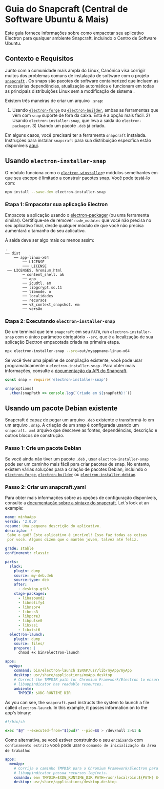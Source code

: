 # Guia do Snapcraft (Central de Software Ubuntu & Mais)

Este guia fornece informações sobre como empacotar seu aplicativo Electron para qualquer ambiente Snapcraft, incluindo o Centro de Software Ubuntu.

## Contexto e Requisitos

Junto com a comunidade mais ampla do Linux, Canônica visa corrigir muitos dos problemas comuns de instalação de software com o projeto [`snapcraft`](https://snapcraft.io/) . Os snaps são pacotes de software containerized que incluem as necessárias dependências, atualização automática e funcionam em todas as principais distribuições Linux sem a modificação de sistema .

Existem três maneiras de criar um arquivo `.snap`:

1) Usando [`electron-forge`](https://github.com/electron-userland/electron-forge) ou [`electron-builder`](https://github.com/electron-userland/electron-builder), ambas as ferramentas que vêm com `snap` suporte de fora da caixa. Esta é a opção mais fácil. 2) Usando `electron-installer-snap`, que leva a saída do `electron-packager`. 3) Usando um pacote `.deb` já criado.

Em alguns casos, você precisará ter a ferramenta `snapcraft` instalada. Instruções para instalar `snapcraft` para sua distribuição específica estão disponíveis [aqui](https://snapcraft.io/docs/installing-snapcraft).

## Usando `electron-installer-snap`

O módulo funciona como o [`electron_winstaller`](https://github.com/electron/windows-installer)e módulos semelhantes em que seu escopo é limitado a construir pacotes snap. Você pode testá-lo com:

```sh
npm install --save-dev electron-installer-snap
```

### Etapa 1: Empacotar sua aplicação Electron

Empacote a aplicação usando o [electron-packager](https://github.com/electron/electron-packager) (ou uma ferramenta similar). Certifique-se de remover `node_modules` que você não precisa no seu aplicativo final, desde qualquer módulo de que você não precisa aumentará o tamanho do seu aplicativo.

A saída deve ser algo mais ou menos assim:

```plaintext
.
── dist
    ── app-linux-x64
        ── LICENSE
        ─── LICENSE 
 ── LICENSES. hromium.html
        ─ content_shell. ak
        ── app
        ── icudtl. em
        ── libgcrypt.so.11
        ── libnode. o
        ── localidades
        ── recursos
        ── v8_context_snapshot. em
        ── versão
```

### Etapa 2: Executando `electron-installer-snap`

De um terminal que tem `snapcraft` em seu `PATH`, run `electron-installer-snap` com o único parâmetro obrigatório `--src`, que é a localização de sua aplicação Electron empacotada criada na primeira etapa.

```sh
npx electron-installer-snap --src=out/myappname-linux-x64
```

Se você tiver uma pipeline de compilação existente, você pode usar programaticamente o `electron-installer-snap` . Para obter mais informações, consulte a [documentação da API do Snapcraft](https://docs.snapcraft.io/build-snaps/syntax).

```js
const snap = require('electron-installer-snap')

snap(options)
  .then(snapPath => console.log(`Criado em ${snapPath}!`))
```

## Usando um pacote Debian existente

Snapcraft é capaz de pegar um arquivo `.deb` existente e transformá-lo em um arquivo `.snap`. A criação de um snap é configurada usando um `snapcraft. aml` arquivo que descreve as fontes, dependências, descrição e outros blocos de construção.

### Passo 1: Crie um pacote Debian

Se você ainda não tiver um pacote `.deb` , usar `electron-installer-snap` pode ser um caminho mais fácil para criar pacotes de snap. No entanto, existem várias soluções para a criação de pacotes Debian, incluindo o [`electron-forge`](https://github.com/electron-userland/electron-forge), [`electron-builder`](https://github.com/electron-userland/electron-builder) ou [`electron-installer-debian`](https://github.com/unindented/electron-installer-debian).

### Passo 2: Criar um snapcraft.yaml

Para obter mais informações sobre as opções de configuração disponíveis, consulte a [documentação sobre a sintaxe do snapcraft](https://docs.snapcraft.io/build-snaps/syntax). Let's look at an example:

```yaml
name: minhaApp
versão: '2.0.0'
resumo: Uma pequena descrição do aplicativo.
descrição: 「
 Sabe o quê? Este aplicativo é incrível! Isso faz todas as coisas
 por você. Alguns dizem que o mantém jovem, talvez até feliz.

grade: stable
confinement: classic

parts:
  slack:
    plugin: dump
    source: my-deb.deb
    source-type: deb
    after:
      - desktop-gtk3
    stage-packages:
      - libasound2
      - libnotify4
      - libnspr4
      - libnss3
      - libpcre3
      - libpulse0
      - libxss1
      - libxtst6
  electron-launch:
    plugin: dump
    source: files/
    prepare: |
      chmod +x bin/electron-launch

apps:
  myApp:
    command: bin/electron-launch $SNAP/usr/lib/myApp/myApp
    desktop: usr/share/applications/myApp.desktop
    # Correct the TMPDIR path for Chromium Framework/Electron to ensure
    # libappindicator has readable resources.
    ambiente:
      TMPDIR: $XDG_RUNTIME_DIR
```

As you can see, the `snapcraft.yaml` instructs the system to launch a file called `electron-launch`. In this example, it passes information on to the app's binary:

```sh
#!/bin/sh

exec "$@" --executed-from="$(pwd)" --pid=$$ > /dev/null 2>&1 &
```

Como alternativa, se você estiver construindo o seu `encaixando` com `confinamento estrito` você pode usar o `comando de inicialização da área de trabalho`:

```yaml
apps:
  meuApp:
    # Corrija o caminho TMPDIR para o Chromium Framework/Electron para garantir que
    # libappindicator possua recursos legíveis.
    comando: env TMPDIR=$XDG_RUNTIME_DIR PATH=/usr/local/bin:${PATH} ${SNAP}/bin/desktop-launch $SNAP/myApp/desktop
    desktop: usr/share/applications/desktop.desktop
```
